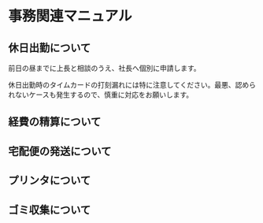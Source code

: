 # 事務関連マニュアル
## 休日出勤について
前日の昼までに上長と相談のうえ、社長へ個別に申請します。

休日出勤時のタイムカードの打刻漏れには特に注意してください。最悪、認められないケースも発生するので、慎重に対応をお願いします。

## 経費の精算について
## 宅配便の発送について

## プリンタについて
## ゴミ収集について

